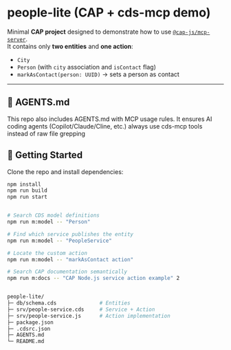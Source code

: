 # people-lite (CAP + cds-mcp demo)

Minimal **CAP project** designed to demonstrate how to use [`@cap-js/mcp-server`](https://github.com/cap-js/mcp-server).  
It contains only **two entities** and **one action**:

- `City`  
- `Person` (with `city` association and `isContact` flag)  
- `markAsContact(person: UUID)` → sets a person as contact

---


## 🤖 AGENTS.md

This repo also includes AGENTS.md with MCP usage rules.
It ensures AI coding agents (Copilot/Claude/Cline, etc.) always use cds-mcp tools instead of raw file grepping

## 🚀 Getting Started

Clone the repo and install dependencies:

```bash
npm install
npm run build
npm run start


# Search CDS model definitions
npm run m:model -- "Person"

# Find which service publishes the entity
npm run m:model -- "PeopleService"

# Locate the custom action
npm run m:model -- "markAsContact action"

# Search CAP documentation semantically
npm run m:docs -- "CAP Node.js service action example" 2


people-lite/
├─ db/schema.cds              # Entities
├─ srv/people-service.cds     # Service + Action
├─ srv/people-service.js      # Action implementation
├─ package.json
├─ .cdsrc.json
├─ AGENTS.md
└─ README.md



